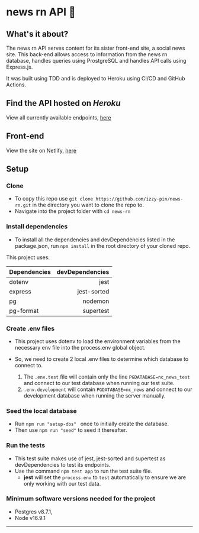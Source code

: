 # news rn API 📰

## What's it about?

The news rn API serves content for its sister front-end site, a social news site. This back-end allows access to information from the news rn database, handles queries using ProstgreSQL and handles API calls using Express.js.

It was built using TDD and is deployed to Heroku using CI/CD and GitHub Actions.

## Find the API hosted on _Heroku_

View all currently available endpoints, [here](https://newsrn.herokuapp.com/api)

## Front-end

View the site on Netlify, [here](https://newsrn.netlify.app/)

## Setup

### Clone

- To copy this repo use
  `git clone https://github.com/izzy-pin/news-rn.git` in the directory you want to clone the repo to.
- Navigate into the project folder with `cd news-rn`

### Install dependencies

- To install all the dependencies and devDependencies listed in the package.json, run `npm install` in the root directory of your cloned repo.

This project uses:

| Dependencies | devDependencies |
| ------------ | --------------: |
| dotenv       |            jest |
| express      |     jest-sorted |
| pg           |         nodemon |
| pg-format    |       supertest |

### Create .env files

- This project uses dotenv to load the environment variables from the necessary env file into the process.env global object.
- So, we need to create 2 local .env files to determine which database to connect to.

  1.  The `.env.test` file will contain only the line `PGDATABASE=nc_news_test` and connect to our test database when running our test suite.
  2.  `.env.development` will contain `PGDATABASE=nc_news` and connect to our development database when running the server manually.

### Seed the local database

- Run `npm run "setup-dbs" ` once to initially create the database.
- Then use `npm run "seed"` to seed it thereafter.

### Run the tests

- This test suite makes use of jest, jest-sorted and supertest as devDependencies to test its endpoints.
- Use the command `npm test app` to run the test suite file.
  - **jest** will set the `process.env` to `test` automatically to ensure we are only working with our test data.

### Minimum software versions needed for the project

- Postgres v8.7.1,
- Node v16.9.1

---
